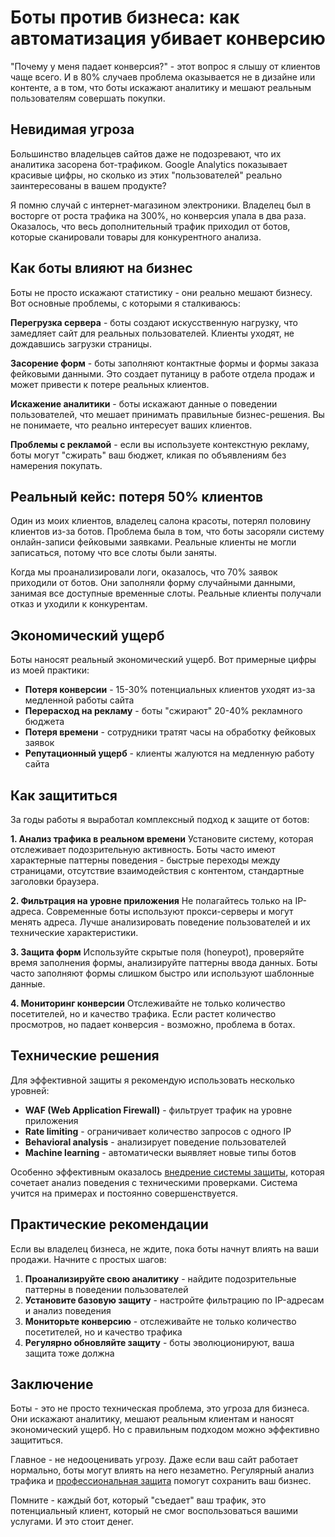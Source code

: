 ﻿# Боты против бизнеса: как автоматизация убивает конверсию

"Почему у меня падает конверсия?" - этот вопрос я слышу от клиентов чаще всего. И в 80% случаев проблема оказывается не в дизайне или контенте, а в том, что боты искажают аналитику и мешают реальным пользователям совершать покупки.

## Невидимая угроза

Большинство владельцев сайтов даже не подозревают, что их аналитика засорена бот-трафиком. Google Analytics показывает красивые цифры, но сколько из этих "пользователей" реально заинтересованы в вашем продукте?

Я помню случай с интернет-магазином электроники. Владелец был в восторге от роста трафика на 300%, но конверсия упала в два раза. Оказалось, что весь дополнительный трафик приходил от ботов, которые сканировали товары для конкурентного анализа.

## Как боты влияют на бизнес

Боты не просто искажают статистику - они реально мешают бизнесу. Вот основные проблемы, с которыми я сталкиваюсь:

**Перегрузка сервера** - боты создают искусственную нагрузку, что замедляет сайт для реальных пользователей. Клиенты уходят, не дождавшись загрузки страницы.

**Засорение форм** - боты заполняют контактные формы и формы заказа фейковыми данными. Это создает путаницу в работе отдела продаж и может привести к потере реальных клиентов.

**Искажение аналитики** - боты искажают данные о поведении пользователей, что мешает принимать правильные бизнес-решения. Вы не понимаете, что реально интересует ваших клиентов.

**Проблемы с рекламой** - если вы используете контекстную рекламу, боты могут "сжирать" ваш бюджет, кликая по объявлениям без намерения покупать.

## Реальный кейс: потеря 50% клиентов

Один из моих клиентов, владелец салона красоты, потерял половину клиентов из-за ботов. Проблема была в том, что боты засоряли систему онлайн-записи фейковыми заявками. Реальные клиенты не могли записаться, потому что все слоты были заняты.

Когда мы проанализировали логи, оказалось, что 70% заявок приходили от ботов. Они заполняли форму случайными данными, занимая все доступные временные слоты. Реальные клиенты получали отказ и уходили к конкурентам.

## Экономический ущерб

Боты наносят реальный экономический ущерб. Вот примерные цифры из моей практики:

- **Потеря конверсии** - 15-30% потенциальных клиентов уходят из-за медленной работы сайта
- **Перерасход на рекламу** - боты "сжирают" 20-40% рекламного бюджета
- **Потеря времени** - сотрудники тратят часы на обработку фейковых заявок
- **Репутационный ущерб** - клиенты жалуются на медленную работу сайта

## Как защититься

За годы работы я выработал комплексный подход к защите от ботов:

**1. Анализ трафика в реальном времени**
Установите систему, которая отслеживает подозрительную активность. Боты часто имеют характерные паттерны поведения - быстрые переходы между страницами, отсутствие взаимодействия с контентом, стандартные заголовки браузера.

**2. Фильтрация на уровне приложения**
Не полагайтесь только на IP-адреса. Современные боты используют прокси-серверы и могут менять адреса. Лучше анализировать поведение пользователей и их технические характеристики.

**3. Защита форм**
Используйте скрытые поля (honeypot), проверяйте время заполнения формы, анализируйте паттерны ввода данных. Боты часто заполняют формы слишком быстро или используют шаблонные данные.

**4. Мониторинг конверсии**
Отслеживайте не только количество посетителей, но и качество трафика. Если растет количество просмотров, но падает конверсия - возможно, проблема в ботах.

## Технические решения

Для эффективной защиты я рекомендую использовать несколько уровней:

- **WAF (Web Application Firewall)** - фильтрует трафик на уровне приложения
- **Rate limiting** - ограничивает количество запросов с одного IP
- **Behavioral analysis** - анализирует поведение пользователей
- **Machine learning** - автоматически выявляет новые типы ботов

Особенно эффективным оказалось [внедрение системы защиты](https://progaem.com/ustanovka-antibota-usluga-po-zashhite-ot-botov-vashih-sajtov-na-razlichnyh-cms-sistemah.html), которая сочетает анализ поведения с техническими проверками. Система учится на примерах и постоянно совершенствуется.

## Практические рекомендации

Если вы владелец бизнеса, не ждите, пока боты начнут влиять на ваши продажи. Начните с простых шагов:

1. **Проанализируйте свою аналитику** - найдите подозрительные паттерны в поведении пользователей
2. **Установите базовую защиту** - настройте фильтрацию по IP-адресам и анализ поведения
3. **Мониторьте конверсию** - отслеживайте не только количество посетителей, но и качество трафика
4. **Регулярно обновляйте защиту** - боты эволюционируют, ваша защита тоже должна

## Заключение

Боты - это не просто техническая проблема, это угроза для бизнеса. Они искажают аналитику, мешают реальным клиентам и наносят экономический ущерб. Но с правильным подходом можно эффективно защититься.

Главное - не недооценивать угрозу. Даже если ваш сайт работает нормально, боты могут влиять на него незаметно. Регулярный анализ трафика и [профессиональная защита](https://progaem.com/ustanovka-antibota-usluga-po-zashhite-ot-botov-vashih-sajtov-na-razlichnyh-cms-sistemah.html) помогут сохранить ваш бизнес.

Помните - каждый бот, который "съедает" ваш трафик, это потенциальный клиент, который не смог воспользоваться вашими услугами. И это стоит денег.





